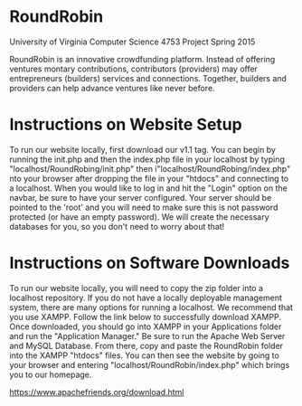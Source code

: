 # RoundRobin #

University of Virginia
Computer Science 4753 Project
Spring 2015

RoundRobin is an innovative crowdfunding platform. Instead of offering ventures montary contributions, contributors (providers) may offer entrepreneurs (builders) services and connections. Together, builders and providers can help advance ventures like never before.


# Instructions on Website Setup #

To run our website locally, first download our v1.1 tag. 
You can begin by running the init.php and then the index.php file in your localhost by typing "localhost/RoundRobing/init.php" then i"localhost/RoundRobing/index.php" nto your browser after dropping the file in your "htdocs" and connecting to a localhost.
When you would like to log in and hit the "Login" option on the navbar, be sure to have your server configured. Your server should be pointed to the 'root' and you will need to make sure this is not password protected (or have an empty password). 
We will create the necessary databases for you, so you don't need to worry about that!

# Instructions on Software Downloads #

To run our website locally, you will need to copy the zip folder into a localhost repository. If you do not have a locally deployable management system, there are many options for running a localhost.
We recommend that you use XAMPP. Follow the link below to successfully download XAMPP. Once downloaded, you should go into XAMPP in your Applications folder and run the "Application Manager." Be sure to run the Apache Web Server and MySQL Database.
From there, copy and paste the RoundRobin folder into the XAMPP "htdocs" files. You can then see the website by going to your browser and entering "localhost/RoundRobin/index.php" which brings you to our homepage.

https://www.apachefriends.org/download.html